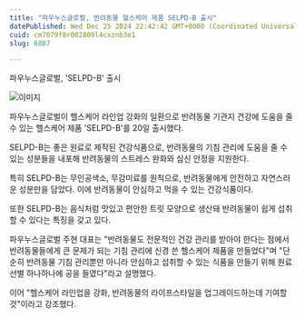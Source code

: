 ```yaml
---
title: "파우누스글로벌, 반려동물 헬스케어 제품 SELPD-B 출시"
datePublished: Wed Dec 25 2024 22:42:42 GMT+0000 (Coordinated Universal Time)
cuid: cm7079f8r002809l4cxznb3e1
slug: 6887

---
```



파우누스글로벌, 'SELPD-B' 출시

![이미지](https://cdn.hashnode.com/res/hashnode/image/upload/v1739261281228/72194ba1-8d5a-44c5-ac9b-6d6a36190b0f.jpeg)

파우누스글로벌이 헬스케어 라인업 강화의 일환으로 반려동물 기관지 건강에 도움을 줄 수 있는 헬스케어 제품 'SELPD-B'를 20일 출시했다.

SELPD-B는 좋은 원료로 제작된 건강식품으로, 반려동물의 기침 관리에 도움을 줄 수 있는 성분들을 내포해 반려동물의 스트레스 완화와 심신 안정을 지원한다.

특히 SELPD-B는 무인공색소, 무감미료를 원칙으로, 반려동물에게 안전하고 자연스러운 성분만을 담았다. 이에 반려동물이 안심하고 먹을 수 있는 건강식품이다.

또한 SELPD-B는 음식처럼 맛있고 편안한 트릿 모양으로 생산돼 반려동물이 쉽게 섭취할 수 있다는 특징을 갖고 있다.

파우누스글로벌 주현 대표는 "반려동물도 전문적인 건강 관리를 받아야 한다는 점에서 반려동물들에게 큰 문제가 되는 기침 관리에 신경 쓴 헬스케어 제품을 만들었다"며 "단순히 반려동물 기침 관리뿐만 아니라 안심하고 섭취할 수 있는 식품을 만들기 위해 원료 선별 하나하나에 공을 들였다"라고 설명했다.

이어 "헬스케어 라인업을 강화, 반려동물의 라이프스타일을 업그레이드하는데 기여할 것"이라고 강조했다.